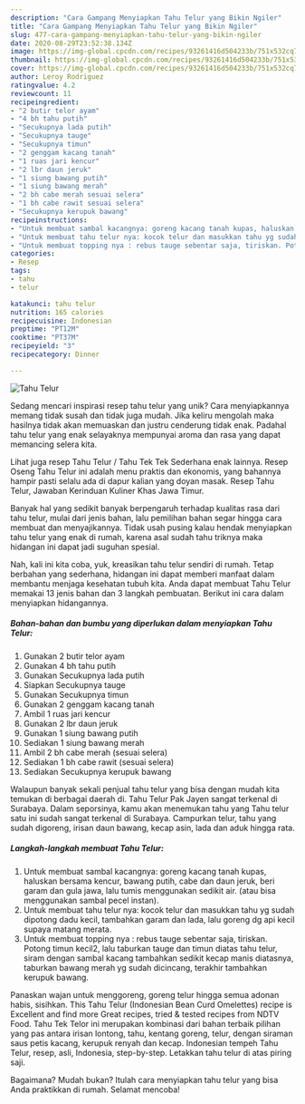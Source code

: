 ```yaml
---
description: "Cara Gampang Menyiapkan Tahu Telur yang Bikin Ngiler"
title: "Cara Gampang Menyiapkan Tahu Telur yang Bikin Ngiler"
slug: 477-cara-gampang-menyiapkan-tahu-telur-yang-bikin-ngiler
date: 2020-08-29T23:52:38.134Z
image: https://img-global.cpcdn.com/recipes/93261416d504233b/751x532cq70/tahu-telur-foto-resep-utama.jpg
thumbnail: https://img-global.cpcdn.com/recipes/93261416d504233b/751x532cq70/tahu-telur-foto-resep-utama.jpg
cover: https://img-global.cpcdn.com/recipes/93261416d504233b/751x532cq70/tahu-telur-foto-resep-utama.jpg
author: Leroy Rodriguez
ratingvalue: 4.2
reviewcount: 11
recipeingredient:
- "2 butir telor ayam"
- "4 bh tahu putih"
- "Secukupnya lada putih"
- "Secukupnya tauge"
- "Secukupnya timun"
- "2 genggam kacang tanah"
- "1 ruas jari kencur"
- "2 lbr daun jeruk"
- "1 siung bawang putih"
- "1 siung bawang merah"
- "2 bh cabe merah sesuai selera"
- "1 bh cabe rawit sesuai selera"
- "Secukupnya kerupuk bawang"
recipeinstructions:
- "Untuk membuat sambal kacangnya: goreng kacang tanah kupas, haluskan bersama kencur, bawang putih, cabe dan daun jeruk, beri garam dan gula jawa, lalu tumis menggunakan sedikit air. (atau bisa menggunakan sambal pecel instan)."
- "Untuk membuat tahu telur nya: kocok telur dan masukkan tahu yg sudah dipotong dadu kecil, tambahkan garam dan lada, lalu goreng dg api kecil supaya matang merata."
- "Untuk membuat topping nya : rebus tauge sebentar saja, tiriskan. Potong timun kecil2, lalu taburkan tauge dan timun diatas tahu telur, siram dengan sambal kacang tambahkan sedikit kecap manis diatasnya, taburkan bawang merah yg sudah dicincang, terakhir tambahkan kerupuk bawang."
categories:
- Resep
tags:
- tahu
- telur

katakunci: tahu telur 
nutrition: 165 calories
recipecuisine: Indonesian
preptime: "PT12M"
cooktime: "PT37M"
recipeyield: "3"
recipecategory: Dinner

---
```



![Tahu Telur](https://img-global.cpcdn.com/recipes/93261416d504233b/751x532cq70/tahu-telur-foto-resep-utama.jpg)

Sedang mencari inspirasi resep tahu telur yang unik? Cara menyiapkannya memang tidak susah dan tidak juga mudah. Jika keliru mengolah maka hasilnya tidak akan memuaskan dan justru cenderung tidak enak. Padahal tahu telur yang enak selayaknya mempunyai aroma dan rasa yang dapat memancing selera kita.

Lihat juga resep Tahu Telur / Tahu Tek Tek Sederhana enak lainnya. Resep Oseng Tahu Telur ini adalah menu praktis dan ekonomis, yang bahannya hampir pasti selalu ada di dapur kalian yang doyan masak. Resep Tahu Telur, Jawaban Kerinduan Kuliner Khas Jawa Timur.

Banyak hal yang sedikit banyak berpengaruh terhadap kualitas rasa dari tahu telur, mulai dari jenis bahan, lalu pemilihan bahan segar hingga cara membuat dan menyajikannya. Tidak usah pusing kalau hendak menyiapkan tahu telur yang enak di rumah, karena asal sudah tahu triknya maka hidangan ini dapat jadi suguhan spesial.


Nah, kali ini kita coba, yuk, kreasikan tahu telur sendiri di rumah. Tetap berbahan yang sederhana, hidangan ini dapat memberi manfaat dalam membantu menjaga kesehatan tubuh kita. Anda dapat membuat Tahu Telur memakai 13 jenis bahan dan 3 langkah pembuatan. Berikut ini cara dalam menyiapkan hidangannya.

<!--inarticleads1-->

##### Bahan-bahan dan bumbu yang diperlukan dalam menyiapkan Tahu Telur:

1. Gunakan 2 butir telor ayam
1. Gunakan 4 bh tahu putih
1. Gunakan Secukupnya lada putih
1. Siapkan Secukupnya tauge
1. Gunakan Secukupnya timun
1. Gunakan 2 genggam kacang tanah
1. Ambil 1 ruas jari kencur
1. Gunakan 2 lbr daun jeruk
1. Gunakan 1 siung bawang putih
1. Sediakan 1 siung bawang merah
1. Ambil 2 bh cabe merah (sesuai selera)
1. Sediakan 1 bh cabe rawit (sesuai selera)
1. Sediakan Secukupnya kerupuk bawang


Walaupun banyak sekali penjual tahu telur yang bisa dengan mudah kita temukan di berbagai daerah di. Tahu Telur Pak Jayen sangat terkenal di Surabaya. Dalam seporsinya, kamu akan menemukan tahu yang Tahu telur satu ini sudah sangat terkenal di Surabaya. Campurkan telur, tahu yang sudah digoreng, irisan daun bawang, kecap asin, lada dan aduk hingga rata. 

<!--inarticleads2-->

##### Langkah-langkah membuat Tahu Telur:

1. Untuk membuat sambal kacangnya: goreng kacang tanah kupas, haluskan bersama kencur, bawang putih, cabe dan daun jeruk, beri garam dan gula jawa, lalu tumis menggunakan sedikit air. (atau bisa menggunakan sambal pecel instan).
1. Untuk membuat tahu telur nya: kocok telur dan masukkan tahu yg sudah dipotong dadu kecil, tambahkan garam dan lada, lalu goreng dg api kecil supaya matang merata.
1. Untuk membuat topping nya : rebus tauge sebentar saja, tiriskan. Potong timun kecil2, lalu taburkan tauge dan timun diatas tahu telur, siram dengan sambal kacang tambahkan sedikit kecap manis diatasnya, taburkan bawang merah yg sudah dicincang, terakhir tambahkan kerupuk bawang.


Panaskan wajan untuk menggoreng, goreng telur hingga semua adonan habis, sisihkan. This Tahu Telur (Indonesian Bean Curd Omelettes) recipe is Excellent and find more Great recipes, tried &amp; tested recipes from NDTV Food. Tahu Tek Telor ini merupakan kombinasi dari bahan terbaik pilihan yang pas antara irisan lontong, tahu, kentang goreng, telur, dengan siraman saus petis kacang, kerupuk renyah dan kecap. Indonesian tempeh Tahu Telur, resep, asli, Indonesia, step-by-step. Letakkan tahu telur di atas piring saji. 

Bagaimana? Mudah bukan? Itulah cara menyiapkan tahu telur yang bisa Anda praktikkan di rumah. Selamat mencoba!
